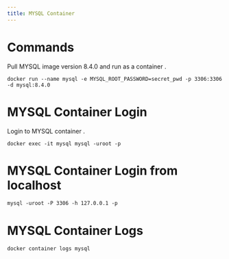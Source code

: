 ```yaml
---
title: MYSQL Container
---
```

# Commands

Pull MYSQL image version 8.4.0 and run as a container .

```
docker run --name mysql -e MYSQL_ROOT_PASSWORD=secret_pwd -p 3306:3306 -d mysql:8.4.0
```

# MYSQL Container Login

Login to MYSQL container .

```
docker exec -it mysql mysql -uroot -p
```

# MYSQL Container Login from localhost

```
mysql -uroot -P 3306 -h 127.0.0.1 -p

```
# MYSQL Container Logs

```
docker container logs mysql
```